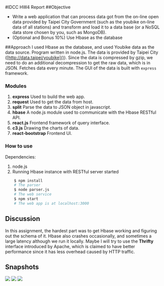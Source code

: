 #IDCC HW4 Report
##Objective
 * Write a web application that can process data got from the on-line open data provided by Taipei City Government (such as the youbike on-line data of all stations) and transform and load it to a data base (or a NoSQL data store chosen by you, such as MongoDB).
 * (Optional and Bonus 10%) Use Hbase as the database

##Approach
I used Hbase as the database, and used Youbike data as the data source.
Program written in node.js. The data is provided by Taipei City ([http://data.taipei/youbike]()). Since the data is compressed by gzip, we need to do an additional decompression to get the raw data, which is in JSON. Fetches data every minute. The GUI of the data is built with `express` framework.

### Modules
1. **express** Used to build the web app.
2. **request** Used to get the data from host.
3. **split** Parse the data to JSON object in javascript.
4. **hbase** A node.js module used to communicate with the Hbase RESTful API.
5. **react.js** Frontend framework of query interface.
6. **c3.js** Drawing the charts of data.
7. **react-bootstrap** Frontend UI.

### How to use
Dependencies:

1. node.js
2. Running Hbase instance with RESTful server started

``` bash
	$ npm install
	# The parser
	$ node parser.js
	# The web service
	$ npm start
	# The web app is at localhost:3000
```

## Discussion
In this assignment, the hardest part was to get Hbase working and figuring out the schema of it. Hbase also crashes occasionally, and sometimes a large latency although we run it locally. Maybe I will try to use the **Thrifty** interface introduced by Apache, which is claimed to have better performance since it has less overhead caused by HTTP traffic. 

## Snapshots
![](2.png)
![](3.png)
![](4.png)
